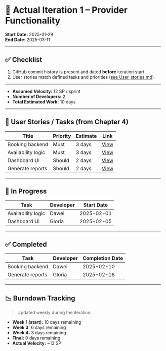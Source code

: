 # 📌 Actual Iteration 1 – Provider Functionality

**Start Date:** 2025-01-29  
**End Date:** 2025-03-11  

---

## ✅ Checklist

1. GitHub commit history is present and dated **before** iteration start  
2. User stories match defined tasks and priorities ([see User_stories.md](User_stories.md))

---

- **Assumed Velocity:** 12 SP / sprint  
- **Number of Developers:** 2  
- **Total Estimated Work:** 10 days

---

## 🧩 User Stories / Tasks (from Chapter 4)

| Title              | Priority | Estimate | Link |
|--------------------|----------|----------|------|
| Booking backend    | Must     | 3 days   | [View](./user_stories/booking_backend.md) |
| Availability logic | Must     | 3 days   | [View](./user_stories/availability_logic.md) |
| Dashboard UI       | Should   | 2 days   | [View](./user_stories/dashboard_ui.md) |
| Generate reports   | Should   | 2 days   | [View](./user_stories/generate_reports.md) |

---

## 🔄 In Progress

| Task               | Developer | Start Date |
|--------------------|-----------|------------|
| Availability logic | Dawei     | 2025-02-01 |
| Dashboard UI       | Gloria    | 2025-02-05 |

---

## ✅ Completed

| Task             | Developer | Completion Date |
|------------------|-----------|------------------|
| Booking backend  | Dawei     | 2025-02-10       |
| Generate reports | Gloria    | 2025-02-18       |

---

## 📉 Burndown Tracking

> Updated weekly during the iteration:

- **Week 1 (start):** 10 days remaining  
- **Week 3:** 6 days remaining  
- **Week 4:** 3 days remaining  
- **Final:** 0 days remaining  
- **Actual Velocity:** ~12 SP

